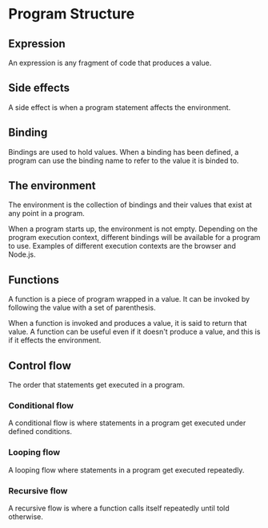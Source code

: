 # Program Structure

## Expression

An expression is any fragment of code that produces a value.

## Side effects

A side effect is when a program statement affects the environment.

## Binding

Bindings are used to hold values. When a binding has been defined, a program can use the binding name to refer to the value it is binded to.

## The environment

The environment is the collection of bindings and their values that exist at any point in a program.

When a program starts up, the environment is not empty. Depending on the program execution context, different bindings will be available for a program to use. Examples of different execution contexts are the browser and Node.js.

## Functions

A function is a piece of program wrapped in a value. It can be invoked by following the value with a set of parenthesis.

When a function is invoked and produces a value, it is said to return that value. A function can be useful even if it doesn't produce a value, and this is if it effects the environment.

## Control flow

The order that statements get executed in a program.

### Conditional flow

A conditional flow is where statements in a program get executed under defined conditions.

### Looping flow

A looping flow where statements in a program get executed repeatedly.

### Recursive flow

A recursive flow is where a function calls itself repeatedly until told otherwise.